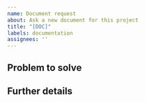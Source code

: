 ```yaml
---
name: Document request
about: Ask a new document for this project
title: "[DOC]"
labels: documentation
assignees: ''
---
```


## Problem to solve

[//]: # "A clear and concise description of what the problem is"

## Further details

[//]: # "A clear and concise description of what you want to happen."
